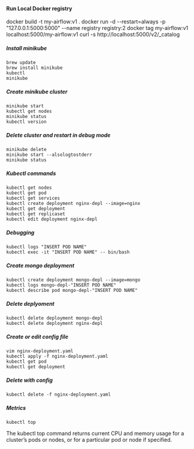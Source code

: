 #### Run Local Docker registry
docker build -t my-airflow:v1 .
docker run -d --restart=always -p "127.0.0.1:5000:5000" --name registry registry:2
docker tag my-airflow:v1 localhost:5000/my-airflow:v1
curl -s http://localhost:5000/v2/_catalog


##### Install minikube

```
brew update
brew install minikube
kubectl
minikube
```

##### Create minikube cluster

```
minikube start
kubectl get nodes
minikube status
kubectl version
```

##### Delete cluster and restart in debug mode
```
minikube delete
minikube start --alsologtostderr
minikube status
```

##### Kubectl commands

```
kubectl get nodes
kubectl get pod
kubectl get services
kubectl create deployment nginx-depl --image=nginx
kubectl get deployment
kubectl get replicaset
kubectl edit deployment nginx-depl
```

##### Debugging

```
kubectl logs "INSERT POD NAME"
kubectl exec -it "INSERT POD NAME" -- bin/bash
```

##### Create mongo deployment

```
kubectl create deployment mongo-depl --image=mongo
kubectl logs mongo-depl-"INSERT POD NAME"
kubectl describe pod mongo-depl-"INSERT POD NAME"
```

##### Delete deplyoment

```
kubectl delete deployment mongo-depl
kubectl delete deployment nginx-depl
```

##### Create or edit config file

```
vim nginx-deployment.yaml
kubectl apply -f nginx-deployment.yaml
kubectl get pod
kubectl get deployment
```

##### Delete with config

```
kubectl delete -f nginx-deployment.yaml
```

##### Metrics

```
kubectl top
``` 

The kubectl top command returns current CPU and memory usage for a cluster’s pods or nodes, or for a particular pod or node if specified.

